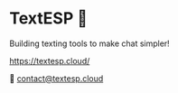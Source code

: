 # TextESP 💌

Building texting tools to make chat simpler!

https://textesp.cloud/

📧 contact@textesp.cloud
